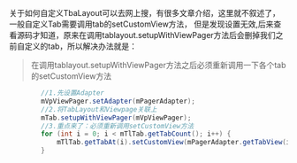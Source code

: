 关于如何自定义TbaLayout可以去网上搜，有很多文章介绍，这里就不叙述了，一般自定义Tab需要调用tab的setCustomView方法，
但是发现设置无效,后来查看源码才知道，原来在调用tablayout.setupWithViewPager方法后会删掉我们之前自定义的tab，所以解决办法就是：
> 在调用tablayout.setupWithViewPager方法之后必须重新调用一下各个tab的setCustomView方法

~~~ java
		//1.先设置Adapter
		mVpViewPager.setAdapter(mPagerAdapter);
		//2.将TabLayout和Viewpage关联上
        mTab.setupWithViewPager(mVpViewPager);
		//3.重点来了：必须重新调用setCustomView方法
        for (int i = 0; i < mTlTab.getTabCount(); i++) {
            mTlTab.getTabAt(i).setCustomView(mPagerAdapter.getTabView(i));
        }
~~~
